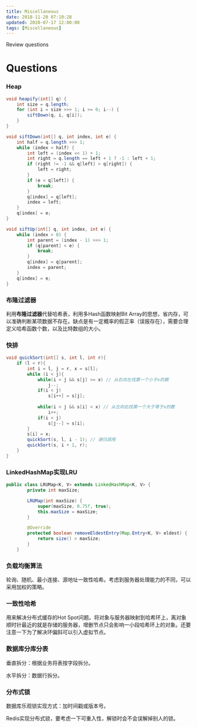 ```yaml
---
title: Miscellaneous
date: 2018-11-20 07:10:28
updated: 2020-07-17 12:00:00
tags: [Miscellaneous]
---
```


Review questions

<!-- more -->

# Questions

### Heap

```java
void heapify(int[] q) {
    int size = q.length;
    for (int i = size >>> 1; i >= 0; i--) {
        siftDown(q, i, q[i]);
    }
}

void siftDown(int[] q, int index, int e) {
    int half = q.length >>> 1;
    while (index < half) {
        int left = (index << 1) + 1;
        int right = q.length == left + 1 ? -1 : left + 1;
        if (right != -1 && q[left] > q[right]) {
            left = right;
        }
        if (e < q[left]) {
            break;
        }
        q[index] = q[left];
        index = left;
    }
    q[index] = e;
}

void siftUp(int[] q, int index, int e) {
    while (index > 0) {
        int parent = (index - 1) >>> 1;
        if (q[parent] < e) {
            break;
        }
        q[index] = q[parent];
        index = parent;
    }
    q[index] = e;
}
```

### 布隆过滤器

利用**布隆过滤器**代替哈希表，利用多Hash函数映射Bit Array的思想，省内存，可以准确判断某项数据不存在。缺点是有一定概率的假正率（误报存在），需要合理定义哈希函数个数，以及比特数组的大小。

### 快排

```java
void quickSort(int[] s, int l, int r){
    if (l < r){
        int i = l, j = r, x = s[l];
        while (i < j){
            while(i < j && s[j] >= x) // 从右向左找第一个小于x的数
                j--;  
            if(i < j) 
                s[i++] = s[j];
			
            while(i < j && s[i] < x) // 从左向右找第一个大于等于x的数
                i++;  
            if(i < j) 
                s[j--] = s[i];
        }
        s[i] = x;
        quickSort(s, l, i - 1); // 递归调用 
        quickSort(s, i + 1, r);
    }
}

```

### LinkedHashMap实现LRU

```java
public class LRUMap<K, V> extends LinkedHashMap<K, V> {
        private int maxSize;

        LRUMap(int maxSize) {
            super(maxSize, 0.75f, true);
            this.maxSize = maxSize;
        }

        @Override
        protected boolean removeEldestEntry(Map.Entry<K, V> eldest) {
            return size() > maxSize;
        }
    }
```

### 负载均衡算法

轮询、随机、最小连接、源地址一致性哈希。考虑到服务器处理能力的不同，可以采用加权的策略。

### 一致性哈希

用来解决分布式缓存的Hot Spot问题。将对象与服务器映射到哈希环上，离对象顺时针最近的就是存储的服务器，增删节点只会影响一小段哈希环上的对象。还要注意一下为了解决环偏斜可以引入虚拟节点。

### 数据库分库分表

垂直拆分：根据业务将表按字段拆分。

水平拆分：数据行拆分。

### 分布式锁

数据库乐观锁实现方式：加时间戳或版本号。

Redis实现分布式锁，要考虑一下可重入性，解锁时会不会误解掉别人的锁。




